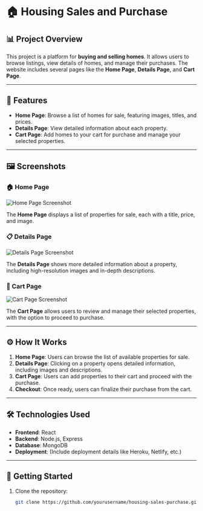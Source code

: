 # 🏠 Housing Sales and Purchase

## 📊 Project Overview
This project is a platform for **buying and selling homes**. It allows users to browse listings, view details of homes, and manage their purchases. The website includes several pages like the **Home Page**, **Details Page**, and **Cart Page**.

---

## 🚀 Features
- **Home Page**: Browse a list of homes for sale, featuring images, titles, and prices.
- **Details Page**: View detailed information about each property.
- **Cart Page**: Add homes to your cart for purchase and manage your selected properties.

---

## 🖼️ Screenshots

### 🏠 Home Page
![Home Page Screenshot](path_to_your_image/home_page_image.png)

The **Home Page** displays a list of properties for sale, each with a title, price, and image.

### 📋 Details Page
![Details Page Screenshot](path_to_your_image/details_page_image.png)

The **Details Page** shows more detailed information about a property, including high-resolution images and in-depth descriptions.

### 🛒 Cart Page
![Cart Page Screenshot](path_to_your_image/cart_page_image.png)

The **Cart Page** allows users to review and manage their selected properties, with the option to proceed to purchase.

---

## ⚙️ How It Works
1. **Home Page**: Users can browse the list of available properties for sale.
2. **Details Page**: Clicking on a property opens detailed information, including images and descriptions.
3. **Cart Page**: Users can add properties to their cart and proceed with the purchase.
4. **Checkout**: Once ready, users can finalize their purchase from the cart.

---

## 🛠️ Technologies Used
- **Frontend**: React
- **Backend**: Node.js, Express
- **Database**: MongoDB
- **Deployment**: (Include deployment details like Heroku, Netlify, etc.)

---

## 🏁 Getting Started
1. Clone the repository:
   ```bash
   git clone https://github.com/yourusername/housing-sales-purchase.git
